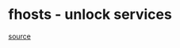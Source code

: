 # fhosts - unlock services
[source](https://github.com/AvenCores/Unlock_AI_and_EN_Services_for_Russia)
